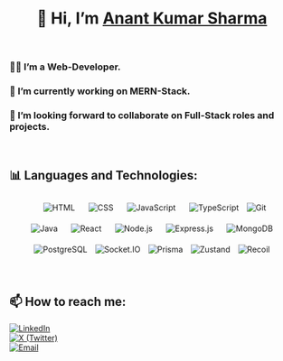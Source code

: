 <h1 align="center">👋 Hi, I’m <a href="https://www.linkedin.com/in/anant-kr-sharma-341793273" target="_blank">Anant Kumar Sharma</a></h1>
<br>
<h3>👨‍💻 I’m a Web-Developer.</h3>
<h3>🌱 I’m currently working on MERN-Stack.</h3>
<h3>🤝 I’m looking forward to collaborate on Full-Stack roles and projects.</h3>
<br>

## 📊 Languages and Technologies:
<p align="center">
  <img src="https://img.shields.io/badge/-HTML-E34F26?logo=html5&logoColor=white&style=for-the-badge" alt="HTML" style="margin: 10px;" />
  <img src="https://img.shields.io/badge/-CSS-1572B6?logo=css3&logoColor=white&style=for-the-badge" alt="CSS" style="margin: 10px;" />
  <img src="https://img.shields.io/badge/-JavaScript-F7DF1E?logo=javascript&logoColor=black&style=for-the-badge" alt="JavaScript" style="margin: 10px;" />
  <img src="https://img.shields.io/badge/-TypeScript-3178C6?logo=typescript&logoColor=white&style=for-the-badge" alt="TypeScript" style="margin: 10px;" />
  <img src="https://img.shields.io/badge/-Git-F05032?logo=git&logoColor=white&style=for-the-badge" alt="Git" />
  <br>
  <img src="https://img.shields.io/badge/-Java-007396?logo=java&logoColor=white&style=for-the-badge" alt="Java" style="margin: 10px;" />
  <img src="https://img.shields.io/badge/-React-61DAFB?logo=react&logoColor=black&style=for-the-badge" alt="React" style="margin: 10px;" />
  <img src="https://img.shields.io/badge/-Node.js-339933?logo=node.js&logoColor=white&style=for-the-badge" alt="Node.js" style="margin: 10px;" />
  <img src="https://img.shields.io/badge/-Express.js-000000?logo=express&logoColor=white&style=for-the-badge" alt="Express.js" style="margin: 10px;" />
  <img src="https://img.shields.io/badge/-MongoDB-47A248?logo=mongodb&logoColor=white&style=for-the-badge" alt="MongoDB" style="margin: 10px;" />
  <br>
  <img src="https://img.shields.io/badge/-PostgreSQL-4169E1?logo=postgresql&logoColor=white&style=for-the-badge" alt="PostgreSQL" style="margin: 10px;" />
  <img src="https://img.shields.io/badge/-Socket.IO-010101?logo=socket.io&logoColor=white&style=for-the-badge" alt="Socket.IO" />
  <img src="https://img.shields.io/badge/-Prisma-2D3748?logo=prisma&logoColor=white&style=for-the-badge" alt="Prisma" style="margin: 10px;" />
  <img src="https://img.shields.io/badge/-Zustand-000000?logo=zustand&logoColor=white&style=for-the-badge" alt="Zustand" />
  <img src="https://img.shields.io/badge/-Recoil-3578E5?logo=react&logoColor=white&style=for-the-badge" alt="Recoil" style="margin: 10px;" />



</p>
<br>

## 📫 How to reach me:

<p>
  <a href="https://www.linkedin.com/in/anant-kr-sharma-341793273"><img src="https://img.shields.io/badge/-LinkedIn-0077B5?logo=linkedin&logoColor=white&style=for-the-badge" alt="LinkedIn" /></a>
  <br>
  <a href="https://x.com/Anant_K_Sharma"><img src="https://img.shields.io/badge/-X%20(Twitter)-000000?logo=x&logoColor=white&style=for-the-badge" alt="X (Twitter)" /></a>
  <br>
  <a href="mailto:anantkrsharma.work@gmail.com"><img src="https://img.shields.io/badge/-Email-D14836?logo=gmail&logoColor=white&style=for-the-badge" alt="Email" /></a>
</p>
